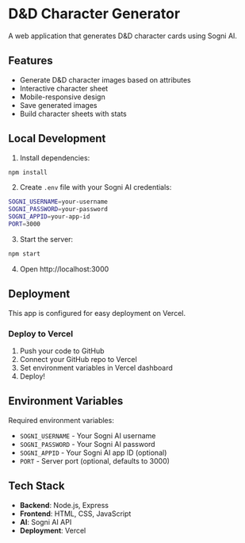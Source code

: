 # D&D Character Generator

A web application that generates D&D character cards using Sogni AI.

## Features

- Generate D&D character images based on attributes
- Interactive character sheet
- Mobile-responsive design
- Save generated images
- Build character sheets with stats

## Local Development

1. Install dependencies:
```bash
npm install
```

2. Create `.env` file with your Sogni AI credentials:
```bash
SOGNI_USERNAME=your-username
SOGNI_PASSWORD=your-password
SOGNI_APPID=your-app-id
PORT=3000
```

3. Start the server:
```bash
npm start
```

4. Open http://localhost:3000

## Deployment

This app is configured for easy deployment on Vercel.

### Deploy to Vercel

1. Push your code to GitHub
2. Connect your GitHub repo to Vercel
3. Set environment variables in Vercel dashboard
4. Deploy!

## Environment Variables

Required environment variables:
- `SOGNI_USERNAME` - Your Sogni AI username
- `SOGNI_PASSWORD` - Your Sogni AI password
- `SOGNI_APPID` - Your Sogni AI app ID (optional)
- `PORT` - Server port (optional, defaults to 3000)

## Tech Stack

- **Backend**: Node.js, Express
- **Frontend**: HTML, CSS, JavaScript
- **AI**: Sogni AI API
- **Deployment**: Vercel
